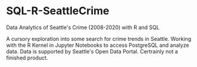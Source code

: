 # SQL-R-SeattleCrime
Data Analytics of Seattle's Crime (2008-2020) with R and SQL

A cursory exploration into some search for crime trends in Seattle. Working with the R Kernel in Jupyter Notebooks to access PostgreSQL and analyze data.  Data is supported by Seattle's Open Data Portal. Certrainly not a finished product. 
